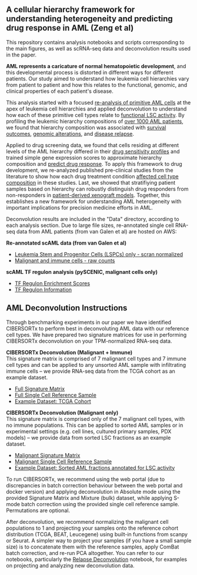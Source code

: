 ## A cellular hierarchy framework for understanding heterogeneity and predicting drug response in AML (Zeng et al)
This repository contains analysis notebooks and scripts corresponding to the main figures, as well as scRNA-seq data and deconvolution results used in the paper.  


**AML represents a caricature of normal hematopoietic development**, and this developmental process is distorted in different ways for different patients. Our study aimed to understand how leukemia cell hierarchies vary from patient to patient and how this relates to the functional, genomic, and clinical properties of each patient's disease.  

This analysis started with a focused [re-analysis of primitive AML cells](https://github.com/andygxzeng/AMLHierarchies/blob/main/Fig_1.1_LSPC_Reclustering_Characterization.ipynb) at the apex of leukemia cell hierarchies and applied deconvolution to understand how each of these primitive cell types relate to [functional LSC activity](https://github.com/andygxzeng/AMLHierarchies/blob/main/Fig_1.2_LSC_Analysis.ipynb). By profiling the leukemic hierarchy compositions of [over 1000 AML patients](https://github.com/andygxzeng/AMLHierarchies/blob/main/Fig_2.0_Cohort_Cluster_Survival.ipynb), we found that hierarchy composition was associated with [survival outcomes](https://github.com/andygxzeng/AMLHierarchies/blob/main/Fig_2.2_Hierarchy_Survival.ipynb), [genomic alterations](https://github.com/andygxzeng/AMLHierarchies/blob/main/Fig_2.1_Hierarchy_Genomic_Correlates.ipynb), and [disease relapse](https://github.com/andygxzeng/AMLHierarchies/blob/main/Fig_3.0_Relapse_Deconvolution.ipynb). 

Applied to drug screening data, we found that cells residing at different levels of the AML hierarchy differed in their [drug sensitivity profiles](https://github.com/andygxzeng/AMLHierarchies/blob/main/Fig_4.0_CellType_Drug_Correlations.ipynb) and trained simple gene expression scores to approximate hierarchy composition and [predict drug response](https://github.com/andygxzeng/AMLHierarchies/blob/main/Fig_4.1_LinClass7_PC2_Regression.ipynb). To apply this framework to drug development, we re-analyzed published pre-clinical studies from the literature to show how each drug treatment condition [affected cell type composition](https://github.com/andygxzeng/AMLHierarchies/blob/main/Fig_5.1a_Literature_Deconv_Composition_UMAP.ipynb) in these studies. Last, we showed that stratifiying patient samples based on hierarchy can robustly distinguish drug responders from non-responders in [patient-derived xenograft models](https://github.com/andygxzeng/AMLHierarchies/blob/main/Fig_6.0_Hierarchy_PDX_Response.ipynb). Together, this establishes a new framework for understanding AML heterogeneity with important implications for precision medicine efforts in AML. 



Deconvolution results are included in the "Data" directory, according to each analysis section. Due to large file sizes, re-annotated single cell RNA-seq data from AML patients (from van Galen et al) are hosted on AWS:   

**Re-annotated scAML data (from van Galen et al)**   
  - [Leukemia Stem and Progenitor Cells (LSPCs) only - scran normalized](https://amlhierarchies.s3.us-east-2.amazonaws.com/scRNA_analysis/scAML_LSPC_scran_reclustered.h5ad)  
  - [Malignant and immune cells - raw counts](https://amlhierarchies.s3.us-east-2.amazonaws.com/scRNA_analysis/scAML_Full_reannotated_rawcounts.h5ad)

**scAML TF regulon analysis (pySCENIC, malignant cells only)**
  - [TF Regulon Enrichment Scores](https://amlhierarchies.s3.us-east-2.amazonaws.com/scRNA_analysis/scAML_pySCENIC_regulon_scores_AUCell.csv)
  - [TF Regulon Information](https://amlhierarchies.s3.us-east-2.amazonaws.com/scRNA_analysis/scAML_pySCENIC_regulon_info.csv)
  
   
   
## AML Deconvolution Instructions
Through benchmarking experiments in our paper we have identified CIBERSORTx to perform best in deconvoluting AML data with our reference cell types. We have prepared two signature matrices for use in performing CIBERSORTx deconvolution on your TPM-normalized RNA-seq data. 

**CIBERSORTx Deconvolution (Malignant + Immune)**  
This signature matrix is comprised of 7 malignant cell types and 7 immune cell types and can be applied to any unsorted AML sample with infiltrating immune cells – we provide RNA-seq data from the TCGA cohort as an example dataset. 
  - [Full Signature Matrix](https://amlhierarchies.s3.us-east-2.amazonaws.com/Deconvolution/CIBERSORTx_scAML_Full_SignatureMatrix.txt)
  - [Full Single Cell Reference Sample](https://amlhierarchies.s3.us-east-2.amazonaws.com/Deconvolution/CIBERSORTx_scAML_Full_SingleCellReferenceSamp.txt)
  - [Example Dataset: TCGA Cohort](https://amlhierarchies.s3.us-east-2.amazonaws.com/Deconvolution/TCGA_LAML_TPM.txt)

**CIBERSORTx Deconvolution (Malignant only)**  
This signature matrix is comprised only of the 7 malignant cell types, with no immune populations. This can be applied to sorted AML samples or in experimental settings (e.g. cell lines, cultured primary samples, PDX models) – we provide data from sorted LSC fractions as an example dataset. 
  - [Malignant Signature Matrix](https://amlhierarchies.s3.us-east-2.amazonaws.com/Deconvolution/CIBERSORTx_scAML_Malignant_SignatureMatrix.txt)
  - [Malignant Single Cell Reference Sample](https://amlhierarchies.s3.us-east-2.amazonaws.com/Deconvolution/CIBERSORTx_scAML_Malignant_SingleCellReferenceSamp.txt)
  - [Example Dataset: Sorted AML fractions annotated for LSC activity](https://amlhierarchies.s3.us-east-2.amazonaws.com/Deconvolution/AML_LSC_fractions_TPM.txt)

To run CIBERSORTx, we recommend using the web portal (due to discrepancies in batch correction behaviour between the web portal and docker version) and applying deconvolution in Absolute mode using the provided Signature Matrix and Mixture (bulk) dataset, while applying S-mode batch correction using the provided single cell reference sample. Permutations are optional. 

After deconvolution, we recommend normalizing the malignant cell populations to 1 and projecting your samples onto the reference cohort distribution (TCGA, BEAT, Leucegene) using built-in functions from scanpy or Seurat. A simpler way to project your samples (if you have a small sample size) is to concatenate them with the reference samples, apply ComBat batch correction, and re-run PCA altogether. You can refer to our notebooks, particularly the [Relapse Deconvolution](https://github.com/andygxzeng/AMLHierarchies/blob/main/Fig_3.0_Relapse_Deconvolution.ipynb) notebook, for examples on projecting and analyzing new deconvolution data. 


